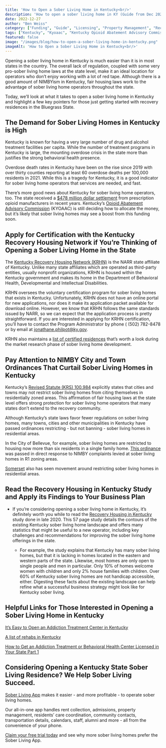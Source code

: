 ```yaml
---
title: 'How to Open a Sober Living Home in Kentucky<br/>'
description: 'How to open a sober living home in KY (Guide from Dec 2022). Note: KY regs changed later. Steps & info via Sober Living App blog.'
date: 2022-12-27
author: "Ben Weiss"
category: ["Funding", "Guide", "Licensing", "Property Management", "Recovery Community", "Regulations", "Sober Living Management"]
tags: ["Kentucky", "Kyoaac", "Kentucky Opioid Abatement Advisory Commission", "Kentucky Recovery Housing Network", "Krhn", "Narr", "Nimbyism", "Sp", "Somerset", "Bellevue", "Zoning"]
featured: false
image: "/images/blog/how-to-open-a-sober-living-home-in-kentucky.png"
imageAlt: 'How to Open a Sober Living Home in Kentucky<br/>'
---
```


Opening a sober living home in Kentucky is much easier than it is in most states in the country. The overall lack of regulation, coupled with some very pro-sober living home laws at the state level, make it an ideal location for operators who don’t enjoy working with a lot of red tape. Although there is a good amount of NIMBYism in Kentucky, fair housing laws work to the advantage of sober living home operators throughout the state. 

Today, we’ll look at what it takes to open a sober living home in Kentucky and highlight a few key pointers for those just getting started with recovery residences in the Bluegrass State.

## The Demand for Sober Living Homes in Kentucky is High

Kentucky is known for having a very large number of drug and alcohol treatment facilities per capita. While the number of treatment programs in Kentucky is large, the mounting overdose crisis in the state more than justifies the strong behavioral health presence. 

Overdose death rates in Kentucky have been on the rise since 2019 with over thirty counties reporting at least 60 overdose deaths per 100,000 residents in 2021. While this is a tragedy for Kentucky, it is a good indicator for sober living home operators that services are needed, and fast. 

There’s more good news about Kentucky for sober living home operators, too. The state received a [$478 million dollar settlement](<https://www.wtvq.com/kentuckians-call-for-regulations-for-sober-living-facilities/>) from prescription opioid manufacturers in recent years. Kentucky’s [Opioid Abatement Advisory Commission](<https://www.ag.ky.gov/Priorities/Tackling-the-Drug-Epidemic/Pages/Opioid-Abatement-Advisory-Commission-.aspx>) (KYOAAC) is still deciding how to allocate the money, but it’s likely that sober living homes may see a boost from this funding soon. 

## Apply for Certification with the Kentucky Recovery Housing Network if You’re Thinking of Opening a Sober Living Home in the State

The [Kentucky Recovery Housing Network (KRHN)](<https://www.chfs.ky.gov/agencies/dbhdid/Pages/krhn.aspx>) is the NARR state affiliate of Kentucky. Unlike many state affiliates which are operated as third-party entities, usually nonprofit organizations, KRHN is housed within the Kentucky government and makes its home in the Department of Behavioral Health, Developmental and Intellectual Disabilities. 

KRHN oversees the voluntary certification program for sober living homes that exists in Kentucky. Unfortunately, KRHN does not have an online portal for new applications, nor does it make its application packet available for download online. However, we know that KRHN follows the same standards issued by NARR, so we can expect that the application process is pretty straightforward. If you are interested in applying for KRHN certification, you’ll have to contact the Program Administrator by phone ( (502) 782-8478 or by email at jonathane.philpot@ky.gov.

KRHN also maintains a [list of certified residences](<https://dbhdid.ky.gov/dbh/documents/krhn/KRHN-Directory.pdf>) that’s worth a look during the market research phase of sober living home development. 

## Pay Attention to NIMBY City and Town Ordinances That Curtail Sober Living Homes in Kentucky

Kentucky’s [Revised Statute (KRS) 100.984](<https://apps.legislature.ky.gov/law/statutes/statute.aspx?id=26885>) explicitly states that cities and towns may not restrict sober living homes from citing themselves in residentially zoned areas. This affirmation of fair housing laws at the state level offers strong protection for sober living home operators that many states don’t extend to the recovery community.

Although Kentucky’s state laws favor fewer regulations on sober living homes, many towns, cities and other municipalities in Kentucky have passed ordinances restricting - but not banning - sober living homes in residential areas. 

In the City of Bellevue, for example, sober living homes are restricted to housing now more than six residents in a single family home. [This ordinance](<https://bellevueky.org/wp-content/uploads/2022/04/ORDINANCE-2022-03-02-SOBER-LIVING-HOUSES.docx-FINAL.pdf>) was passed in direct response to NIMBY complaints levied at sober living homes in R1 zoning areas. 

[Somerset](<https://www.somerset-kentucky.com/news/sober-living-residences-cause-concern-for-some/article_e0d27478-33a6-11ed-9490-97c5ba2f32bc.html>) also has seen movement around restricting sober living homes in residential areas. 

## Read the Recovery Housing in Kentucky Study and Apply its Findings to Your Business Plan

* If you’re considering opening a sober living home in Kentucky, it’s definitely worth you while to read the [Recovery Housing in Kentucky](<https://kiprc.uky.edu/sites/default/files/2021-06/LandscapeofRecoveryHousinginKentucky_Report_Dec2020.pdf>) study done in late 2020. This 57 page study details the contours of the existing Kentucky sober living home landscape and offers many statistics that might be useful to a new operator, including key challenges and recommendations for improving the sober living home offerings in the state. 

  * For example, the study explains that Kentucky has many sober living homes, but that it is lacking in homes located in the eastern and western parts of the state. Likewise, most homes are only open to single people and men in particular. Only 10% of homes welcome women with children and only 2% house families with children. Over 60% of Kentucky sober living homes are not handicap accessible, either. Digesting these facts about the existing landscape can help refine what a successful business strategy might look like for Kentucky sober living.

## Helpful Links for Those Interested in Opening a Sober Living Home in Kentucky 

[It’s Easy to Open an Addiction Treatment Center in Kentucky ](<https://behavehealth.com/blog/2022/2/10/its-easy-to-open-an-addiction-treatment-center-in-kentucky-heres-how-to-get-it-done>)

[A list of rehabs in Kentucky ](<https://bridge.behavehealth.com/rehabs/kentucky>)

[How to Get an Addiction Treatment or Behavioral Health Center Licensed in Your State Part 1 ](<https://behavehealth.com/blog/2019/9/23/how-to-get-an-addiction-treatment-or-behavioral-health-center-licensed-in-your-statepart-1>)

## Considering Opening a Kentucky State Sober Living Residence? We Help Sober Living Succeed. 

[Sober Living App](<../../../../index.html>) makes it easier - and more profitable - to operate sober living homes. 

Our all-in-one app handles rent collection, admissions, property management, residents’ care coordination, community contacts, transportation details, calendars, staff, alumni and more - all from the convenience of your phone. 

[Claim your free trial today](<https://behavehealth.com/get-started>) and see why more sober living homes prefer the Sober Living App.